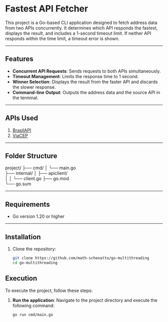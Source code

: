 # Fastest API Fetcher

This project is a Go-based CLI application designed to fetch address data from two APIs concurrently. It determines which API responds the fastest, displays the result, and includes a 1-second timeout limit. If neither API responds within the time limit, a timeout error is shown.

---

## Features

- **Concurrent API Requests**: Sends requests to both APIs simultaneously.
- **Timeout Management**: Limits the response time to 1 second.
- **Winner Selection**: Displays the result from the faster API and discards the slower response.
- **Command-line Output**: Outputs the address data and the source API in the terminal.

---

## APIs Used

1. [BrasilAPI](https://brasilapi.com.br/docs#tag/CEP/operation/cepV1Controller_findByCEP)
2. [ViaCEP](https://viacep.com.br/)

---

## Folder Structure
project/
    ├── cmd/
    │   └── main.go     
    ├── internal/
    │   ├── apiclient/       
    │   │   └── client.go
    ├── go.mod               
    └── go.sum             



---

## Requirements

- Go version 1.20 or higher

---

## Installation

1. Clone the repository:
   ```bash
   git clone https://github.com/math-schenatto/go-multithreading
   cd go-multithreading


## Execution

To execute the project, follow these steps:

1. **Run the application**:
   Navigate to the project directory and execute the following command:
   ```bash
   go run cmd/main.go
